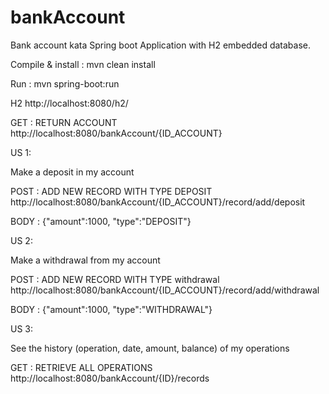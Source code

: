 # bankAccount
Bank account kata
Spring boot Application with H2 embedded database.

Compile & install : mvn clean install

Run : mvn spring-boot:run

H2
http://localhost:8080/h2/

GET : RETURN ACCOUNT
http://localhost:8080/bankAccount/{ID_ACCOUNT}

US 1:

Make a deposit in my account

POST : ADD NEW RECORD WITH TYPE DEPOSIT
http://localhost:8080/bankAccount/{ID_ACCOUNT}/record/add/deposit

BODY : {"amount":1000, "type":"DEPOSIT"}

US 2:

Make a withdrawal from my account

POST : ADD NEW RECORD WITH TYPE withdrawal
http://localhost:8080/bankAccount/{ID_ACCOUNT}/record/add/withdrawal

BODY : {"amount":1000, "type":"WITHDRAWAL"}

US 3:

See the history (operation, date, amount, balance) of my operations

GET : RETRIEVE ALL OPERATIONS
http://localhost:8080/bankAccount/{ID}/records
